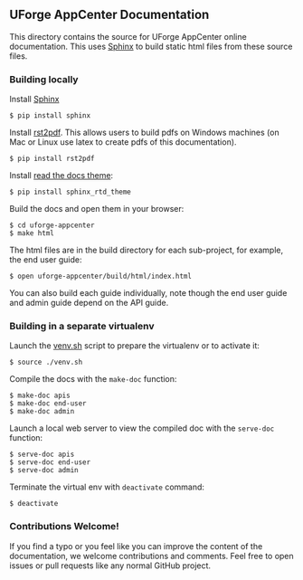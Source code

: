 ## UForge AppCenter Documentation

This directory contains the source for UForge AppCenter online documentation.  This uses [Sphinx](http://sphinx-doc.org) to build static html files from these source files.

### Building locally

Install [Sphinx](http://sphinx-doc.org)

    $ pip install sphinx
    
Install [rst2pdf](https://github.com/rst2pdf/rst2pdf).  This allows users to build pdfs on Windows machines (on Mac or Linux use latex to create pdfs of this documentation).

    $ pip install rst2pdf

Install [read the docs theme](https://github.com/snide/sphinx_rtd_theme):

    $ pip install sphinx_rtd_theme
    
Build the docs and open them in your browser:

    $ cd uforge-appcenter
    $ make html

The html files are in the build directory for each sub-project, for example, the end user guide:

    $ open uforge-appcenter/build/html/index.html

You can also build each guide individually, note though the end user guide and admin guide depend on the API guide.

### Building in a separate virtualenv

Launch the [venv.sh](blob/master/venv.sh) script to prepare the virtualenv or to activate it:

    $ source ./venv.sh
    
Compile the docs with the `make-doc` function:

    $ make-doc apis
    $ make-doc end-user
    $ make-doc admin

Launch a local web server to view the compiled doc with the `serve-doc` function:

    $ serve-doc apis
    $ serve-doc end-user
    $ serve-doc admin

Terminate the virtual env with `deactivate` command:

    $ deactivate

### Contributions Welcome!

If you find a typo or you feel like you can improve the content of the documentation, we welcome contributions and comments. Feel free to open issues or pull requests like any normal GitHub project.
